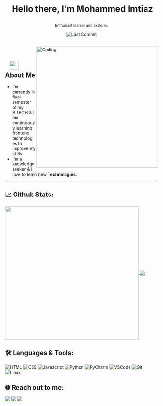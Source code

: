 # <p align="center">️ **Hello there, I'm Mohammed Imtiaz** </p>
<p align="center">️<small>Enthusiast learner and explorer.</small></p>

<p align="center">
<!-- <a href="https://github.com/rafathossain/rafathossain/blob/master/LICENCE">
<img alt="Licence" src="https://img.shields.io/github/license/rafathossain/rafathossain?color=brightgreen&label=LICENCE&logo=MIT"/>
</a> -->
<img alt="Last Commit" src="https://img.shields.io/github/last-commit/MohammedImtiaz/MohammedImtiaz?logo=markdown&label=LAST+UPDATE&color=29bf12&style=flat">
</p>
</br>
<img align="right" alt="Coding" width="400" src="https://media.giphy.com/media/Y4ak9Ki2GZCbJxAnJD/giphy.gif">
</br>

## &nbsp; &nbsp;<img src="https://media.giphy.com/media/WUlplcMpOCEmTGBtBW/giphy.gif" width="30"> **About Me**

<!-- - I'm aspiring Server Administrator & Full Stack Web Developer currently working on **Django**. -->
<!-- - I always like working in **Linux** Environment. -->
- I'm currently in final semester of my B.TECH & I am continuously learning frontend technologies to improve my skills.
- I'm a knowledge seeker & I love to learn new **Technologies**.

---

## 📈 **Github Stats:**

<a href="https://github.com/MohammedImtiaz">
<img width="440" align="center" src="https://github-readme-stats.vercel.app/api?username=MohammedImtiaz&show_icons=true&include_all_commits=true&theme=blue-green&count_private=true">
</a>
<a href="https://github.com/MohammedImtiaz/github-readme-stats">
<img align="center" src="https://github-readme-stats.anuraghazra1.vercel.app/api/top-langs/?username=MohammedImtiaz&layout=compact&theme=blue-green" />
</a>

</br>

## 🛠️ **Languages & Tools:**

![HTML](https://img.shields.io/badge/html%20-%23E34F26.svg?&style=for-the-badge&logo=html5&logoColor=white)
![CSS](https://img.shields.io/badge/css%20-%231572B6.svg?&style=for-the-badge&logo=css3&logoColor=white)
![Javascript](https://img.shields.io/badge/-Javascript-ffb400?style=for-the-badge&logo=javascript&logoColor=ffff3f)
![Python](https://img.shields.io/badge/-Python-green?&style=for-the-badge&logo=python&ogoColor=white)
![PyCharm](https://img.shields.io/badge/-Pycharm-019733?style=for-the-badge&logo=pycharm)
![VSCode](https://img.shields.io/badge/-vscode-007ACC?style=for-the-badge&logo=visual-studio-code)
![Git](https://img.shields.io/badge/git%20-%23F05032.svg?&style=for-the-badge&logo=git&logoColor=white)
![Linux](https://img.shields.io/badge/-linux-FCC624?style=for-the-badge&logo=linux&logoColor=black)

## 🌐 **Reach out to me:** ️

[<img src="https://img.shields.io/badge/LinkedIn-shahjadaimtiaz-informational?style=for-the-badge&labelColor=black&logo=linkedin&logoColor=0077b5&&color=0077b5"/>][linkedin]
[<img src="https://img.shields.io/badge/Github-MohammedImtiaz-informational?style=for-the-badge&labelColor=black&logo=github&color=7d88e6"/>][github]
[<img src="https://img.shields.io/badge/Twitter-@shahjadaimtiaz-informational?style=for-the-badge&labelColor=black&logo=twitter&logoColor=#1DA1F2&color=1da1f2"/>][twitter]

<!-- Links of Definitions -->

[linkedin]: https://www.linkedin.com/in/shahjadaimtiaz/
[github]: https://github.com/MohammedImtiaz
[twitter]: https://twitter.com/shahjadaimtiaz
